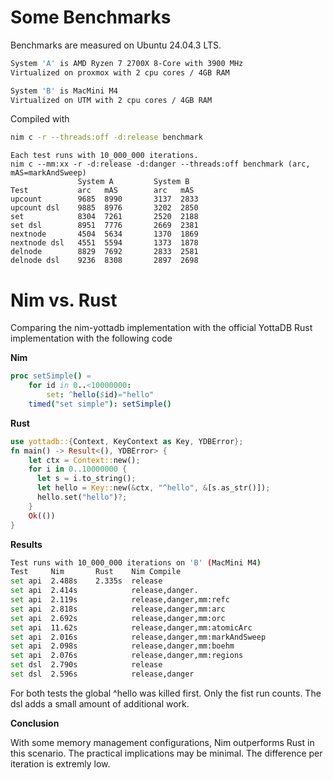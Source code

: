 # Some Benchmarks

Benchmarks are measured on Ubuntu 24.04.3 LTS.
```bash
System 'A' is AMD Ryzen 7 2700X 8-Core with 3900 MHz
Virtualized on proxmox with 2 cpu cores / 4GB RAM

System 'B' is MacMini M4
Virtualized on UTM with 2 cpu cores / 4GB RAM
```
Compiled with
```bash
nim c -r --threads:off -d:release benchmark
````

```
Each test runs with 10_000_000 iterations.
nim c --mm:xx -r -d:release -d:danger --threads:off benchmark (arc, mAS=markAndSweep)
               System A         System B
Test           arc   mAS        arc   mAS
upcount        9685  8990       3137  2833 
upcount dsl    9885  8976       3202  2850
set            8304  7261       2520  2188
set dsl        8951  7776       2669  2381
nextnode       4504  5634       1370  1869
nextnode dsl   4551  5594       1373  1878
delnode        8829  7692       2833  2581
delnode dsl    9236  8308       2897  2698
````

# Nim vs. Rust
Comparing the nim-yottadb implementation with the official YottaDB Rust implementation with the following code

**Nim**
```nim
proc setSimple() =
    for id in 0..<10000000:
        set: ^hello($id)="hello"
    timed("set simple"): setSimple()
```
**Rust**
```rust
use yottadb::{Context, KeyContext as Key, YDBError};
fn main() -> Result<(), YDBError> {
    let ctx = Context::new();
    for i in 0..10000000 {
      let s = i.to_string();
      let hello = Key::new(&ctx, "^hello", &[s.as_str()]);
      hello.set("hello")?;
    }
    Ok(())
}
```
**Results**
```bash
Test runs with 10_000_000 iterations on 'B' (MacMini M4)
Test     Nim       Rust    Nim Compile              
set api  2.488s    2.335s  release                  
set api  2.414s            release,danger.          
set api  2.119s            release,danger,mm:refc
set api  2.818s            release,danger,mm:arc
set api  2.692s            release,danger,mm:orc
set api  11.62s            release,danger,mm:atomicArc
set api  2.016s            release,danger,mm:markAndSweep
set api  2.098s            release,danger,mm:boehm
set api  2.076s            release,danger,mm:regions
set dsl  2.790s            release                  
set dsl  2.596s            release,danger           
```
For both tests the global ^hello was killed first. Only the fist run counts.
The dsl adds a small amount of additional work.

**Conclusion**

With some memory management configurations, Nim outperforms Rust in this scenario. The practical implications may be minimal. The difference per iteration is extremly low.

